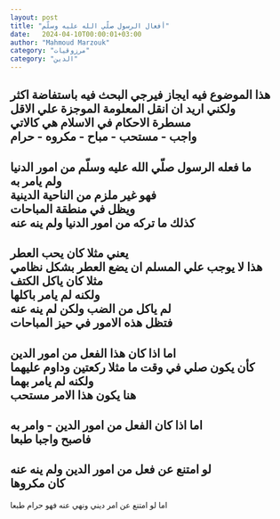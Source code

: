 ```yaml
---
layout: post
title: "أفعال الرسول صلّي الله عليه وسلّم"
date:   2024-04-10T00:00:01+03:00
author: "Mahmoud Marzouk"
category: "مرزوقيات"
category: "الدين"
---
```



هذا الموضوع فيه ايجاز فيرجي البحث فيه باستفاضة
اكثر  
ولكني اريد ان انقل المعلومة الموجزة علي الاقل  
مسطرة الاحكام في الاسلام هي كالاتي  
واجب - مستحب - مباح - مكروه - حرام  
-  
ما فعله الرسول صلّي الله عليه وسلّم من امور
الدنيا  
ولم يامر به  
فهو غير ملزم من الناحية الدينية  
ويظل في منطقة المباحات  
كذلك ما تركه من امور الدنيا ولم ينه عنه  
-  
يعني مثلا كان يحب العطر  
هذا لا يوجب علي المسلم ان يضع العطر بشكل نظامي  
مثلا كان ياكل الكتف  
ولكنه لم يامر باكلها  
لم ياكل من الضب ولكن لم ينه عنه  
فتظل هذه الامور في حيز المباحات  
-  
اما اذا كان هذا الفعل من امور الدين  
كأن يكون صلي في وقت ما مثلا ركعتين وداوم عليهما  
ولكنه لم يامر بهما  
هنا يكون هذا الامر مستحب  
-  
اما اذا كان الفعل من امور الدين - وامر به  
فاصبح واجبا طبعا  
-  
لو امتنع عن فعل من امور الدين ولم ينه عنه  
كان مكروها  
-  
اما لو امتنع عن امر ديني ونهي عنه فهو حرام طبعا
